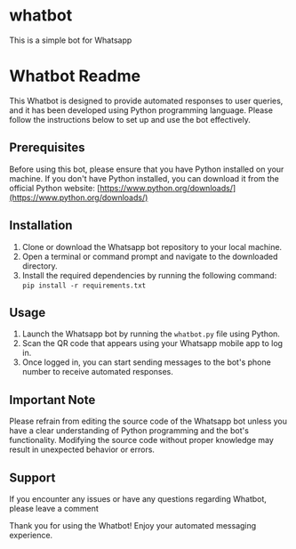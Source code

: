 # whatbot
This is a simple bot for  Whatsapp

# Whatbot Readme

This Whatbot is designed to provide automated responses to user queries, and it has been developed using Python programming language. Please follow the instructions below to set up and use the bot effectively.

## Prerequisites
Before using this bot, please ensure that you have Python installed on your machine. If you don't have Python installed, you can download it from the official Python website: [https://www.python.org/downloads/](https://www.python.org/downloads/)

## Installation
1. Clone or download the Whatsapp bot repository to your local machine.
2. Open a terminal or command prompt and navigate to the downloaded directory.
3. Install the required dependencies by running the following command: `pip install -r requirements.txt`

## Usage
1. Launch the Whatsapp bot by running the `whatbot.py` file using Python.
2. Scan the QR code that appears using your Whatsapp mobile app to log in.
3. Once logged in, you can start sending messages to the bot's phone number to receive automated responses.

## Important Note
Please refrain from editing the source code of the Whatsapp bot unless you have a clear understanding of Python programming and the bot's functionality. Modifying the source code without proper knowledge may result in unexpected behavior or errors.

## Support
If you encounter any issues or have any questions regarding Whatbot, please leave a comment 

Thank you for using the Whatbot! Enjoy your automated messaging experience.
